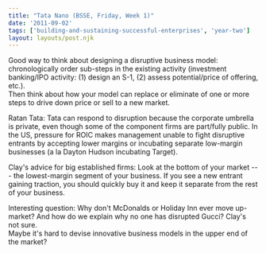 ```yaml
---
title: "Tata Nano (BSSE, Friday, Week 1)"
date: '2011-09-02'
tags: ['building-and-sustaining-successful-enterprises', 'year-two']
layout: layouts/post.njk
---
```


Good way to think about designing a disruptive business model: chronologically order sub-steps in the existing activity (investment banking/IPO activity: (1) design an S-1, (2) assess potential/price of offering, etc.).\
Then think about how your model can replace or eliminate of one or more steps to drive down price or sell to a new market.

Ratan Tata: Tata can respond to disruption because the corporate umbrella is private, even though some of the component firms are part/fully public. In the US, pressure for ROIC makes management unable to fight disruptive entrants by accepting lower margins or incubating separate low-margin businesses (a la Dayton Hudson incubating Target).

Clay's advice for big established firms: Look at the bottom of your market --- the lowest-margin segment of your business. If you see a new entrant gaining traction, you should quickly buy it and keep it separate from the rest of your business.

Interesting question: Why don't McDonalds or Holiday Inn ever move up-market? And how do we explain why no one has disrupted Gucci? Clay's not sure.\
Maybe it's hard to devise innovative business models in the upper end of the market?

